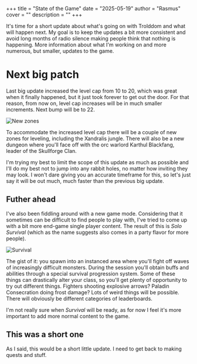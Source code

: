+++
title = "State of the Game"
date = "2025-05-19"
author = "Rasmus"
cover = ""
description = ""
+++

It's time for a short update about what's going on with Trolddom and what will happen next. My goal is to keep the updates a bit more consistent and avoid long months of radio silence making people think that
nothing is happening. More information about what I'm working on and more numerous, but smaller, updates to the game. 

# Next big patch
Last big update increased the level cap from 10 to 20, which was great when it finally happened, but it just took forever to get out the door. For that reason, from now on, level cap increases will be in much smaller increments. Next bump will be to 22.

![New zones](/blog/images/level-20-22.png)

To accommodate the increased level cap there will be a couple of new zones for leveling, including the Xandralis jungle. There will also be a new dungeon where you'll face off with the orc warlord Karthul Blackfang, leader of the Skullforge Clan.

I'm trying my best to limit the scope of this update as much as possible and I'll do my best not to jump into any rabbit holes, no matter how inviting they may look. I won't dare giving you an accurate timeframe for this, so let's just say it will be out much, much faster than the previous big update.

## Futher ahead
I've also been fiddling around with a new game mode. Considering that it sometimes can be difficult to find people to play with, I've tried to come up with a bit more end-game single player content. The result of this is _Solo Survival_ (which as the name suggests also comes in a party flavor for more people). 

![Survival](/blog/images/survival.png)

The gist of it: you spawn into an instanced area where you'll fight off waves of increasingly difficult monsters. During the session you'll obtain buffs and abilities through a special survival progression system. Some of these things can drastically alter your class, so you'll get plenty of opportunity to try out different things. Fighters shooting explosive arrows? Paladin Consecration doing frost damage? Lots of weird things will be possible. There will obviously be different categories of leaderboards.

I'm not really sure when _Survival_ will be ready, as for now I feel it's more important to add more normal content to the game.

## This was a short one
As I said, this would be a short little update. I need to get back to making quests and stuff.